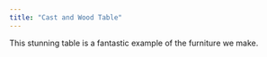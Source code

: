```yaml
---
title: "Cast and Wood Table"
---
```

This stunning table is a fantastic example of the furniture we make.
